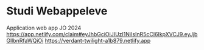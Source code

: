 # Studi Webappeleve
 Application web app JO 2024
https://app.netlify.com/claim#eyJhbGciOiJIUzI1NiIsInR5cCI6IkpXVCJ9.eyJjbGllbnRfaWQiOi
https://verdant-twilight-a1b879.netlify.app 
